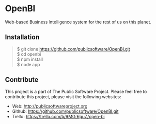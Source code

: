 OpenBI
======

Web-based Business Intelligence system for the rest of us on this planet.

Installation
------------
>$ git clone https://github.com/publicsoftware/OpenBI.git<br/>
>$ cd openbi<br/>
>$ npm install<br/>
>$ node app

Contribute
----------
This project is a part of The Public Software Project. Please feel free to contribute this project, please visit the following websites:
- Web: http://publicsoftwareproject.org
- Github: https://github.com/publicsoftware/OpenBI.git
- Trello: https://trello.com/b/9MGr6guZ/open-bi

